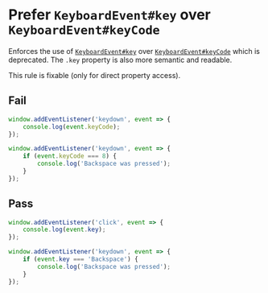 # Prefer `KeyboardEvent#key` over `KeyboardEvent#keyCode`

Enforces the use of [`KeyboardEvent#key`](https://developer.mozilla.org/en-US/docs/Web/API/KeyboardEvent/key) over [`KeyboardEvent#keyCode`](https://developer.mozilla.org/en-US/docs/Web/API/KeyboardEvent/keyCode) which is deprecated. The `.key` property is also more semantic and readable.

This rule is fixable (only for direct property access).

## Fail

```js
window.addEventListener('keydown', event => {
	console.log(event.keyCode);
});
```

```js
window.addEventListener('keydown', event => {
	if (event.keyCode === 8) {
		console.log('Backspace was pressed');
	}
});
```


## Pass

```js
window.addEventListener('click', event => {
	console.log(event.key);
});
```

```js
window.addEventListener('keydown', event => {
	if (event.key === 'Backspace') {
		console.log('Backspace was pressed');
	}
});
```
